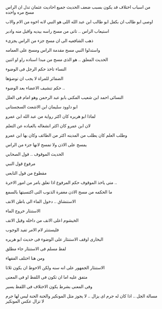 من اسباب اختلاف قد يكون بسبب ضعف الحديث
جميع احاديث عثمان تدل ان الراس مسح مره واحده 


اوصى ابو طالب ان بكفل ابو طالب ابن عبد الله اللى هو النبي لانه اخوه من الام والاب 

استيعاب الراس .. تاتى من مسح راسه بيديه واقبل منه وادبر 

ذهب الشافعيه الى ان مسح جزء من الراس يجزىء 

واستدلوا النبي مسح مقدمة الراس ومسح على العمامه 


الحديث المعلق .. هو الذى مسح من مبدا اسناده راو او اثنين 

النساء  تاخذ حكم الرجل فى الوضوء 

الضفائر للمراة لا يجب ان توضؤها 

حكم تنشيف الاعضاء بعد الوضوء .. 

النسائى 
احمد ابن شعيب المكنى بابو عبد الرحمن وهو امام فى العلل

ابو داوود
سليمان ابن الاشعث السجستانى

لماذا   ابو هريره كان اكثر رواية من عبد الله ابن عمرو

لان ابن عمرو كان اكثر انشغاله بالعباده عن التعلم 

وطلب العلم كان يطلب من المدينه اكثر من الطائف وكان بها ابن عمرو 

يمسح على الاذن ولا تمسح لانها جزء من الراس  

الحديث الموقوف .. قول الصحابي 

مرفوع قول النبي 

مقطوع من قول التابعى 

متى ياخذ الموقوف حكم المرفوع 
اذا تعلق بامر من امور الاخرة .. 

ما الحكمه من مسح الاذن 
مغفرة الذنوب التى اكتسبتها بالسمع 

الاستنشاق .. دخول الماء الى باطن الانف 

الاستنثار خروج الماء 

الخيشوم اعلى الانف من داخله وقيل الانف

فليستنثر لام الامر تفيد الوجوب

البخارى اوقف الاستنثار على الوضوء فى حديث ابو هريره 

لفظ مسلم فى الاستنثار جاء مطلق 

ومن هنا اختلف الفقهاء 

الاستنثار الجمهور على انه سنه ولكن الاحوط ان يكون ثلاثا 

متفق عليه اما ان تكون فى اللفظ او فى المعنى 

وفى المعنى بشرط يكون الاختلاف فى اللفظ يسير 

مسالة الجل .. اذا كان له جرم اى يزال .. لا يجوز مثل المونكير والحنة الحنة ليس لها جرم لا تزال عكس المونكير 


 
